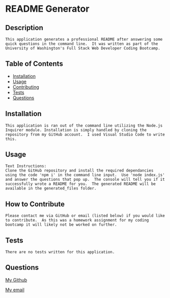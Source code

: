 # README Generator

## Description
    This application generates a professional README after answering some quick questions in the command line.  It was written as part of the University of Washington's Full Stack Web Developer Coding Bootcamp.
## Table of Contents
- [Installation](#installation)
- [Usage](#usage)
- [Contributing](#contributing)
- [Tests](#tests)
- [Questions](#questions)

## Installation
    This application is ran out of the command line utilizing the Node.js Inquirer module. Installation is simply handled by cloning the repository from my GitHub account.  I used Visual Studio Code to write this. 

## Usage
    Text Instructions:
    Clone the GitHub repository and install the required dependancies using the code 'npm i' in the command line input.  Use 'node index.js' and answer the questions that pop up.  The console will tell you if it successfully wrote a README for you.  The generated README will be available in the generated_files folder.
    
## How to Contribute
    Please contact me via GitHub or email (listed below) if you would like to contribute.  As this was a homework assignment for my coding bootcamp it will likely not be worked on further.

## Tests
    There are no tests written for this application.

## Questions

[My Github](https://github.com/DanielGPhillips)

[My email](mailto:danielphillips0101@gmail.com)


